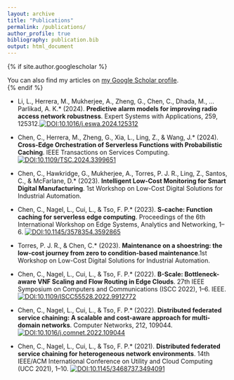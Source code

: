 ```yaml
---
layout: archive
title: "Publications"
permalink: /publications/
author_profile: true
bibliography: publication.bib
output: html_document
---
```


{% if site.author.googlescholar %}
  <div class="wordwrap">You can also find my articles on <a href="{{site.author.googlescholar}}">my Google Scholar profile</a>.</div>
{% endif %}

* Li, L., Herrera, M., Mukherjee, A., Zheng, G., Chen, C., Dhada, M., … Parlikad, A. K.* (2024).  **Predictive alarm models for improving radio access network robustness**. Expert Systems with Applications, 259, 125312.[![DOI:10.1016/j.eswa.2024.125312](https://zenodo.org/badge/DOI/10.1016/j.eswa.2024.125312.svg)](https://doi.org/10.1016/j.eswa.2024.125312)

* Chen, C., Herrera, M., Zheng, G., Xia, L., Ling, Z., & Wang, J.*  (2024). **Cross-Edge Orchestration of Serverless Functions with Probabilistic Caching**. IEEE Transactions on Services Computing. [![DOI:10.1109/TSC.2024.3399651](https://zenodo.org/badge/DOI/10.1109/TSC.2024.3399651.svg)](https://doi.org/10.1109/TSC.2024.3399651)

* Chen, C., Hawkridge, G., Mukherjee, A., Torres, P. J. R., Ling, Z., Santos, C., & McFarlane, D.*  (2023). **Intelligent Low-Cost Monitoring for Smart Digital Manufacturing**. 1st Workshop on Low-Cost Digital Solutions for Industrial Automation.

* Chen, C., Nagel, L., Cui, L., & Tso, F. P.*  (2023). **S-cache: Function caching for serverless edge computing**. Proceedings of the 6th International Workshop on Edge Systems, Analytics and Networking, 1–6. [![DOI:10.1145/3578354.3592865](https://zenodo.org/badge/DOI/10.1145/3578354.3592865.svg)](https://doi.org/10.1145/3578354.3592865)

* Torres, P. J. R., & Chen, C.*  (2023). **Maintenance on a shoestring: the low-cost journey from zero to condition-based maintenance**.1st Workshop on Low-Cost Digital Solutions for Industrial Automation.

* Chen, C., Nagel, L., Cui, L., & Tso, F. P.*  (2022). **B-Scale: Bottleneck-aware VNF Scaling and Flow Routing in Edge Clouds**. 27th IEEE Symposium on Computers and Communications (ISCC 2022), 1–6. IEEE. [![DOI:10.1109/ISCC55528.2022.9912772](https://zenodo.org/badge/DOI/10.1109/ISCC55528.2022.9912772.svg)](https://doi.org/10.1109/ISCC55528.2022.9912772)

* Chen, C., Nagel, L., Cui, L., & Tso, F. P.*  (2022). **Distributed federated service chaining: A scalable and cost-aware approach for multi-domain networks**. Computer Networks, 212, 109044. [![DOI:10.1016/j.comnet.2022.109044](https://zenodo.org/badge/DOI/10.1016/j.comnet.2022.109044.svg)](https://doi.org/10.1016/j.comnet.2022.109044)

* Chen, C., Nagel, L., Cui, L., & Tso, F. P.*  (2021). **Distributed federated service chaining for heterogeneous network environments**. 14th IEEE/ACM International Conference on Utility and Cloud Computing (UCC 2021), 1–10. [![DOI:10.1145/3468737.3494091](https://zenodo.org/badge/DOI/10.1145/3468737.3494091.svg)](https://doi.org/10.1145/3468737.3494091)